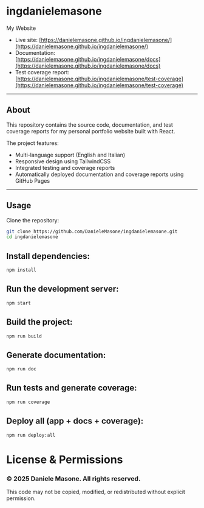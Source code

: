 # ingdanielemasone
My Website

- Live site: [https://danielemasone.github.io/ingdanielemasone/](https://danielemasone.github.io/ingdanielemasone/)
- Documentation: [https://danielemasone.github.io/ingdanielemasone/docs](https://danielemasone.github.io/ingdanielemasone/docs)
- Test coverage report: [https://danielemasone.github.io/ingdanielemasone/test-coverage](https://danielemasone.github.io/ingdanielemasone/test-coverage)

---

## About

This repository contains the source code, documentation, and test coverage reports for my personal portfolio website built with React.

The project features:

- Multi-language support (English and Italian)
- Responsive design using TailwindCSS
- Integrated testing and coverage reports
- Automatically deployed documentation and coverage reports using GitHub Pages

---

## Usage

Clone the repository:

```bash
git clone https://github.com/DanieleMasone/ingdanielemasone.git
cd ingdanielemasone
```
## Install dependencies:
```bash
npm install
```
## Run the development server:
```bash
npm start
```
## Build the project:
```bash
npm run build
```
## Generate documentation:
```bash
npm run doc
```
## Run tests and generate coverage:
```bash
npm run coverage
```
## Deploy all (app + docs + coverage):
```bash
npm run deploy:all
```

# License & Permissions
### © 2025 Daniele Masone. All rights reserved.

This code may not be copied, modified, or redistributed without explicit permission.
